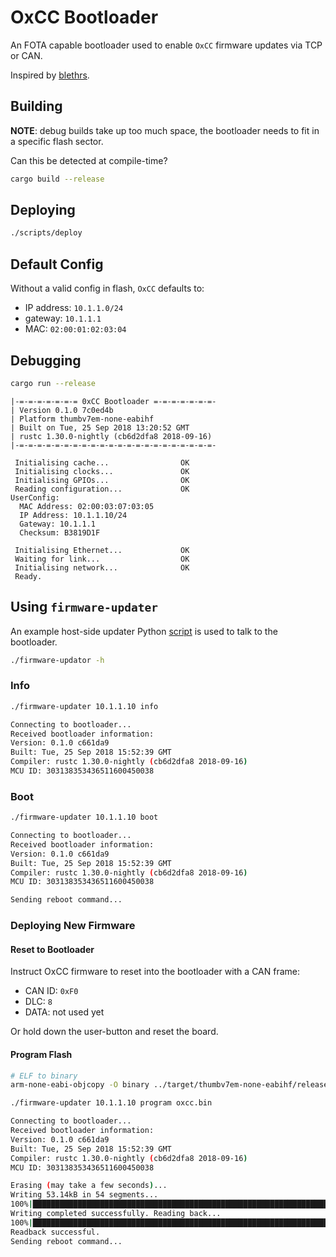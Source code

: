# OxCC Bootloader

An FOTA capable bootloader used to enable `OxCC` firmware
updates via TCP or CAN.

Inspired by [blethrs](https://github.com/AirborneEngineering/blethrs).

## Building

**NOTE**: debug builds take up too much space, the bootloader needs to fit in a specific flash sector.

Can this be detected at compile-time?

```bash
cargo build --release
```

## Deploying

```bash
./scripts/deploy
```

## Default Config

Without a valid config in flash, `OxCC` defaults to:

- IP address: `10.1.1.0/24`
- gateway: `10.1.1.1`
- MAC: `02:00:01:02:03:04`

## Debugging

```bash
cargo run --release
```

```text
|-=-=-=-=-=-=-= 0xCC Bootloader =-=-=-=-=-=-=-
| Version 0.1.0 7c0ed4b
| Platform thumbv7em-none-eabihf
| Built on Tue, 25 Sep 2018 13:20:52 GMT
| rustc 1.30.0-nightly (cb6d2dfa8 2018-09-16)
|-=-=-=-=-=-=-=-=-=-=-=-=-=-=-=-=-=-=-=-=-=-=-

 Initialising cache...                OK
 Initialising clocks...               OK
 Initialising GPIOs...                OK
 Reading configuration...             OK
UserConfig:
  MAC Address: 02:00:03:07:03:05
  IP Address: 10.1.1.10/24
  Gateway: 10.1.1.1
  Checksum: B3819D1F

 Initialising Ethernet...             OK
 Waiting for link...                  OK
 Initialising network...              OK
 Ready.
```

## Using `firmware-updater`

An example host-side updater Python [script](firmware-updater) is used to talk to the bootloader.

```bash
./firmware-updator -h
```

### Info

```bash
./firmware-updater 10.1.1.10 info

Connecting to bootloader...
Received bootloader information:
Version: 0.1.0 c661da9
Built: Tue, 25 Sep 2018 15:52:39 GMT
Compiler: rustc 1.30.0-nightly (cb6d2dfa8 2018-09-16)
MCU ID: 303138353436511600450038
```

### Boot

```bash
./firmware-updater 10.1.1.10 boot

Connecting to bootloader...
Received bootloader information:
Version: 0.1.0 c661da9
Built: Tue, 25 Sep 2018 15:52:39 GMT
Compiler: rustc 1.30.0-nightly (cb6d2dfa8 2018-09-16)
MCU ID: 303138353436511600450038

Sending reboot command...
```

### Deploying New Firmware

#### Reset to Bootloader

Instruct OxCC firmware to reset into the bootloader with a CAN frame:

- CAN ID: `0xF0`
- DLC: `8`
- DATA: not used yet

Or hold down the user-button and reset the board.


#### Program Flash

```bash
# ELF to binary
arm-none-eabi-objcopy -O binary ../target/thumbv7em-none-eabihf/release/oxcc oxcc.bin

./firmware-updater 10.1.1.10 program oxcc.bin

Connecting to bootloader...
Received bootloader information:
Version: 0.1.0 c661da9
Built: Tue, 25 Sep 2018 15:52:39 GMT
Compiler: rustc 1.30.0-nightly (cb6d2dfa8 2018-09-16)
MCU ID: 303138353436511600450038

Erasing (may take a few seconds)...
Writing 53.14kB in 54 segments...
100%|██████████████████████████████████████████████████████████████████| 54/54 [00:00<00:00, 59.56kB/s]
Writing completed successfully. Reading back...
100%|██████████████████████████████████████████████████████████████████| 54/54 [00:00<00:00, 76.50kB/s]
Readback successful.
Sending reboot command...
```
